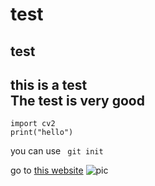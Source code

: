 # test
## test
this is a test<br/>
The test is very good
---
```
import cv2
print("hello")
```
you can use `` git init``<br/>

go to [this website](https://github.com/)
![pic](https://miro.medium.com/max/1100/1*WaaXnUvhvrswhBJSw4YTuQ.webp)

